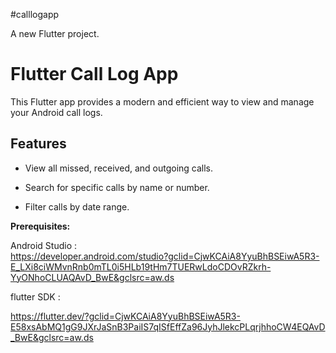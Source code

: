 #calllogapp

A new Flutter project.

# Flutter Call Log App

This Flutter app provides a modern and efficient way to view and manage your Android call logs.


## Features

* View all missed, received, and outgoing calls.

* Search for specific calls by name or number.

* Filter calls by date range.





**Prerequisites:**

Android Studio :                                                                                           
https://developer.android.com/studio?gclid=CjwKCAiA8YyuBhBSEiwA5R3-E_LXi8ciWMvnRnb0mTL0i5HLb19tHm7TUERwLdoCDOvRZkrh-YyONhoCLUAQAvD_BwE&gclsrc=aw.ds

flutter SDK :

https://flutter.dev/?gclid=CjwKCAiA8YyuBhBSEiwA5R3-E58xsAbMQ1gG9JXrJaSnB3PaiIS7qISfEffZa96JyhJlekcPLqrjhhoCW4EQAvD_BwE&gclsrc=aw.ds



